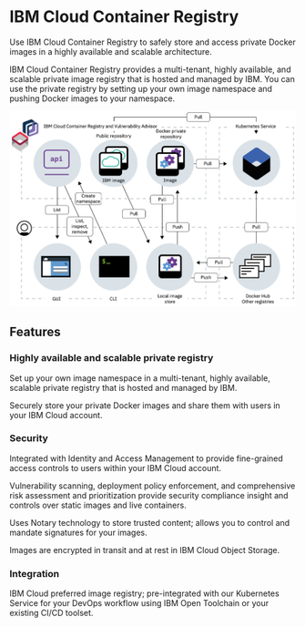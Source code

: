 # IBM Cloud Container Registry

Use IBM Cloud Container Registry to safely store and access private Docker images in a highly available and scalable architecture.

IBM Cloud Container Registry provides a multi-tenant, highly available, and scalable private image registry that is hosted and managed by IBM. You can use the private registry by setting up your own image namespace and pushing Docker images to your namespace.

![Image showing how you can interact with IBM Cloud Container Registry.](registry-architecture.png)

## Features

### Highly available and scalable private registry

Set up your own image namespace in a multi-tenant, highly available, scalable private registry that is hosted and managed by IBM.

Securely store your private Docker images and share them with users in your IBM Cloud account.

### Security

Integrated with Identity and Access Management to provide fine-grained access controls to users within your IBM Cloud account.

Vulnerability scanning, deployment policy enforcement, and comprehensive risk assessment and prioritization provide security compliance insight and controls over static images and live containers.

Uses Notary technology to store trusted content; allows you to control and mandate signatures for your images.

Images are encrypted in transit and at rest in IBM Cloud Object Storage.

### Integration

IBM Cloud preferred image registry; pre-integrated with our Kubernetes Service for your DevOps workflow using IBM Open Toolchain or your existing CI/CD toolset.

